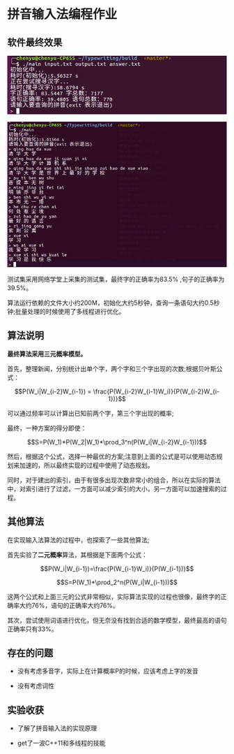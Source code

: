# 拼音输入法编程作业

## 软件最终效果

![](a.png)

![](b.png)

测试集采用网络学堂上采集的测试集，最终字的正确率为$83.5\%$ ,句子的正确率为$39.5\%$。

算法运行依赖的文件大小约200M，初始化大约5秒钟，查询一条语句大约0.5秒钟;批量处理的时候使用了多线程进行优化。

## 算法说明

**最终算法采用三元概率模型。**

首先，整理新闻，分别统计出单个字，两个字和三个字出现的次数;根据贝叶斯公式：

$$P(W_i|W_{i-2}W_{i-1}) = \frac{P(W_{i-2}W_{i-1}W_i)}{P(W_{i-2}W_{i-1})}$$

可以通过频率可以计算出已知前两个字，第三个字出现的概率;

最终，一种方案的得分即使：

$$S=P(W_1)*P(W_2|W_1)*\prod_3^n(P(W_i|W_{i-2}W_{i-1}))$$

然后，根据这个公式，选择一种最优的方案;注意到上面的公式是可以使用动态规划来加速的，所以最终实现的过程中使用了动态规划。

同时，对于建出的索引，由于有很多出现次数非常小的组合，所以在实际的算法中，对索引进行了过滤，一方面可以减少索引的大小，另一方面可以加速搜索的过程。

## 其他算法

在实现输入法算法的过程中，也探索了一些其他算法;

首先实验了**二元概率**算法，其根据是下面两个公式：

$$P(W_i|W_{i-1})=\frac{P(W_{i-1}W_i)}{P(W_{i-1})}$$

$$S=P(W_1)*\prod_2^n(P(W_i|W_{i-1}))$$

这两个公式和上面三元的公式非常相似，实际算法实现的过程也很像，最终字的正确率大约$76\%$，语句的正确率大约$76\%$。

其次，尝试使用词语进行优化，但无奈没有找到合适的数学模型，最终最高的语句正确率只有$33\%$。

## 存在的问题

- 没有考虑多音字，实际上在计算概率P的时候，应该考虑上字的发音

- 没有考虑词性

## 实验收获

- 了解了拼音输入法的实现原理

- get了一波C++11和多线程的技能